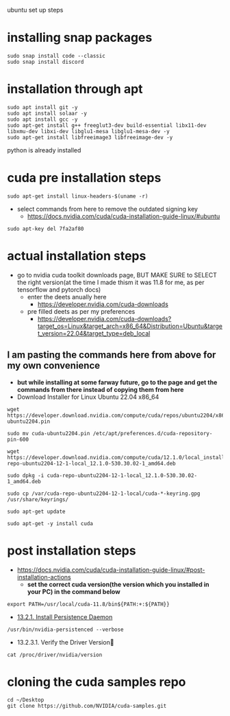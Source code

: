ubuntu set up steps
# installing snap packages
```
sudo snap install code --classic
sudo snap install discord
```
# installation through apt
```
sudo apt install git -y
sudo apt install solaar -y
sudo apt install gcc -y
sudo apt-get install g++ freeglut3-dev build-essential libx11-dev libxmu-dev libxi-dev libglu1-mesa libglu1-mesa-dev -y
sudo apt-get install libfreeimage3 libfreeimage-dev -y
``` 
python is already installed

# cuda pre installation steps
```
sudo apt-get install linux-headers-$(uname -r)
```
- select  commands from here to remove the outdated signing key
    - https://docs.nvidia.com/cuda/cuda-installation-guide-linux/#ubuntu
```
sudo apt-key del 7fa2af80
```

# actual installation steps
- go to nvidia cuda toolkit downloads page, BUT MAKE SURE to SELECT the right version(at the time I made thism it was 11.8 for me, as per tensorflow and pytorch docs)
    - enter the deets anually here
        - https://developer.nvidia.com/cuda-downloads
    - pre filled deets as per my preferences
        - https://developer.nvidia.com/cuda-downloads?target_os=Linux&target_arch=x86_64&Distribution=Ubuntu&target_version=22.04&target_type=deb_local
## I am pasting the commands here from above for my own convenience
- <b>but while installing at some farway future, go to the page and get the commands from there instead of copying them from here</b>
- Download Installer for Linux Ubuntu 22.04 x86_64
```
wget https://developer.download.nvidia.com/compute/cuda/repos/ubuntu2204/x86_64/cuda-ubuntu2204.pin
```
```
sudo mv cuda-ubuntu2204.pin /etc/apt/preferences.d/cuda-repository-pin-600
```
```
wget https://developer.download.nvidia.com/compute/cuda/12.1.0/local_installers/cuda-repo-ubuntu2204-12-1-local_12.1.0-530.30.02-1_amd64.deb
```
```
sudo dpkg -i cuda-repo-ubuntu2204-12-1-local_12.1.0-530.30.02-1_amd64.deb
```
```
sudo cp /var/cuda-repo-ubuntu2204-12-1-local/cuda-*-keyring.gpg /usr/share/keyrings/
```
```
sudo apt-get update
```
```
sudo apt-get -y install cuda
```

# post installation steps
- https://docs.nvidia.com/cuda/cuda-installation-guide-linux/#post-installation-actions
    - <b> set the correct cuda version(the version which you installed in your PC) in the command below</b>
  
```export PATH=/usr/local/cuda-11.8/bin${PATH:+:${PATH}}```
- [13.2.1. Install Persistence Daemon](https://docs.nvidia.com/cuda/cuda-installation-guide-linux/#install-persistence-daemon)

``` /usr/bin/nvidia-persistenced --verbose ```
- 13.2.3.1. Verify the Driver Version
```
cat /proc/driver/nvidia/version
```
# cloning the cuda samples repo
```
cd ~/Desktop
git clone https://github.com/NVIDIA/cuda-samples.git
```
